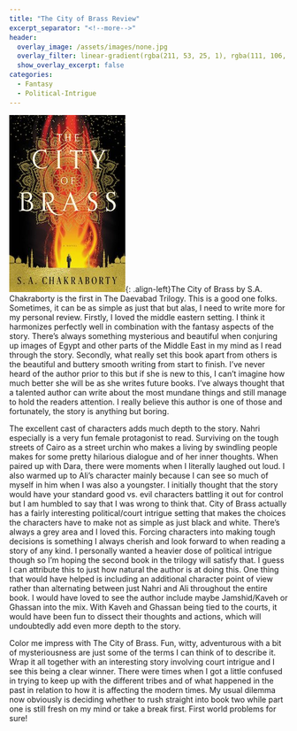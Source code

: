 ```yaml
---
title: "The City of Brass Review"
excerpt_separator: "<!--more-->"
header:
  overlay_image: /assets/images/none.jpg
  overlay_filter: linear-gradient(rgba(211, 53, 25, 1), rgba(111, 106, 68, 1))
  show_overlay_excerpt: false
categories:
  - Fantasy
  - Political-Intrigue
---
```

![city-of-brass-cover](/assets/images/city-of-brass.jpg){: .align-left}The City of Brass by S.A. Chakraborty is the first in The Daevabad Trilogy. This is a good one folks. Sometimes, it can be as simple as just that but alas, I need to write more for my personal review. Firstly, I loved the middle eastern setting. I think it harmonizes perfectly well in combination with the fantasy aspects of the story. There’s always something mysterious and beautiful when conjuring up images of Egypt and other parts of the Middle East in my mind as I read through the story. Secondly, what really set this book apart from others is the beautiful and buttery smooth writing from start to finish. I’ve never heard of the author prior to this but if she is new to this, I can’t imagine how much better she will be as she writes future books. I’ve always thought that a talented author can write about the most mundane things and still manage to hold the readers attention. I really believe this author is one of those and fortunately, the story is anything but boring.

The excellent cast of characters adds much depth to the story. Nahri especially is a very fun female protagonist to read. Surviving on the tough streets of Cairo as a street urchin who makes a living by swindling people makes for some pretty hilarious dialogue and of her inner thoughts. When paired up with Dara, there were moments when I literally laughed out loud. I also warmed up to Ali’s character mainly because I can see so much of myself in him when I was also a youngster. I initially thought that the story would have your standard good vs. evil characters battling it out for control but I am humbled to say that I was wrong to think that. City of Brass actually has a fairly interesting political/court intrigue setting that makes the choices the characters have to make not as simple as just black and white. There’s always a grey area and I loved this. Forcing characters into making tough decisions is something I always cherish and look forward to when reading a story of any kind. I personally wanted a heavier dose of political intrigue though so I’m hoping the second book in the trilogy will satisfy that. I guess I can attribute this to just how natural the author is at doing this. One thing that would have helped is including an additional character point of view rather than alternating between just Nahri and Ali throughout the entire book. I would have loved to see the author include maybe Jamshid/Kaveh or Ghassan into the mix. With Kaveh and Ghassan being tied to the courts, it would have been fun to dissect their thoughts and actions, which will undoubtedly add even more depth to the story.

Color me impress with The City of Brass. Fun, witty, adventurous with a bit of mysteriousness are just some of the terms I can think of to describe it. Wrap it all together with an interesting story involving court intrigue and I see this being a clear winner. There were times when I got a little confused in trying to keep up with the different tribes and of what happened in the past in relation to how it is affecting the modern times. My usual dilemma now obviously is deciding whether to rush straight into book two while part one is still fresh on my mind or take a break first. First world problems for sure!